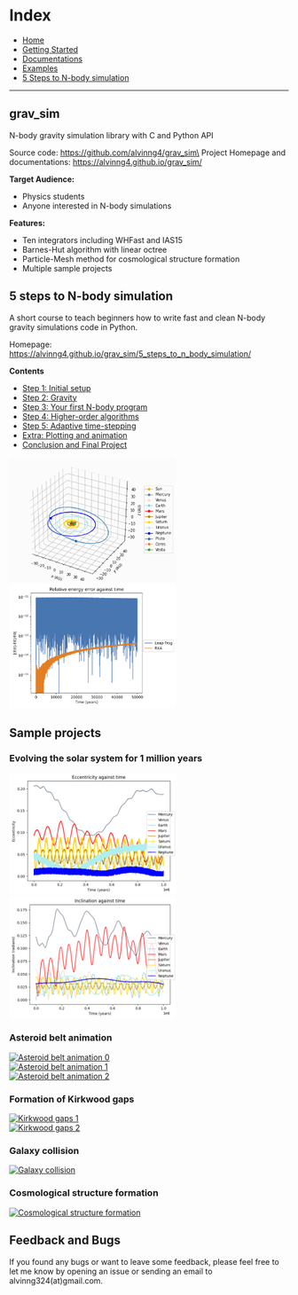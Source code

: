 # Index

* [Home](index.md)
* [Getting Started](getting_started/)
* [Documentations](documentations/)
* [Examples](../examples/)
* [5 Steps to N-body simulation](../5_steps_to_n_body_simulation/)

---

## grav_sim

N-body gravity simulation library with C and Python API

Source code: https://github.com/alvinng4/grav_sim\
Project Homepage and documentations: https://alvinng4.github.io/grav_sim/

**Target Audience:**

* Physics students
* Anyone interested in N-body simulations

**Features:**

* Ten integrators including WHFast and IAS15
* Barnes-Hut algorithm with linear octree
* Particle-Mesh method for cosmological structure formation
* Multiple sample projects

## 5 steps to N-body simulation

A short course to teach beginners how to write fast and clean N-body gravity simulations code in Python.

Homepage: https://alvinng4.github.io/grav_sim/5_steps_to_n_body_simulation/

**Contents**

- [Step 1: Initial setup](5_steps_to_n_body_simulation/step1.md)
- [Step 2: Gravity](5_steps_to_n_body_simulation/step2.md)
- [Step 3: Your first N-body program](5_steps_to_n_body_simulation/step3.md)
- [Step 4: Higher-order algorithms](5_steps_to_n_body_simulation/step4.md)
- [Step 5: Adaptive time-stepping](5_steps_to_n_body_simulation/step5.md)
- [Extra: Plotting and animation](5_steps_to_n_body_simulation/extra.md)
- [Conclusion and Final Project](5_steps_to_n_body_simulation/conclusion.md)

<img src="../examples/media/solar_plus_3d.png" alt="Image" width="300">
<img src="../examples/media/rel_energy.png" alt="Image" width="300">

## Sample projects

### Evolving the solar system for 1 million years

<img src="../examples/media/eccentricity.png" alt="Image" width="300">
<img src="../examples/media/inclination.png" alt="Image" width="300">

### Asteroid belt animation

[![Asteroid belt animation 0](https://img.youtube.com/vi/C45ceYja0jE/0.jpg)](https://www.youtube.com/watch?v=C45ceYja0jE)  
[![Asteroid belt animation 1](https://img.youtube.com/vi/eg7plHjP1eg/0.jpg)](https://www.youtube.com/watch?v=eg7plHjP1eg)  
[![Asteroid belt animation 2](https://img.youtube.com/vi/HMv7OwqAmBY/0.jpg)](https://www.youtube.com/watch?v=HMv7OwqAmBY)

### Formation of Kirkwood gaps

[![Kirkwood gaps 1](https://img.youtube.com/vi/AEyjIF-8zT0/0.jpg)](https://www.youtube.com/watch?v=AEyjIF-8zT0)  
[![Kirkwood gaps 2](https://img.youtube.com/vi/jHLLr7ACvDQ/0.jpg)](https://www.youtube.com/watch?v=jHLLr7ACvDQ)

### Galaxy collision

[![Galaxy collision](https://img.youtube.com/vi/nXTUdjLXwtI/0.jpg)](https://www.youtube.com/watch?v=nXTUdjLXwtI)

### Cosmological structure formation

[![Cosmological structure formation](https://img.youtube.com/vi/yof2x_0IeOA/0.jpg)](https://www.youtube.com/watch?v=yof2x_0IeOA)

## Feedback and Bugs
If you found any bugs or want to leave some feedback, please feel free to let me know by opening an issue or sending an email to alvinng324(at)gmail.com.
